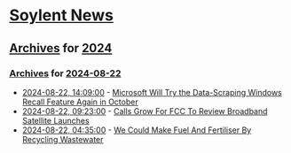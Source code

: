 # [Soylent News](../../../README.md)

## [Archives](../../index.md) for [2024](../index.md)

### [Archives](../../index.md) for [2024-08-22](index.md)

* [2024-08-22, 14:09:00](https://soylentnews.org/article.pl?sid=24/08/22/0849249&from=rss) - [Microsoft Will Try the Data-Scraping Windows Recall Feature Again in October](https://soylentnews.org/article.pl?sid=24/08/22/0849249&from=rss)
* [2024-08-22, 09:23:00](https://soylentnews.org/article.pl?sid=24/08/21/236209&from=rss) - [Calls Grow For FCC To Review Broadband Satellite Launches](https://soylentnews.org/article.pl?sid=24/08/21/236209&from=rss)
* [2024-08-22, 04:35:00](https://soylentnews.org/article.pl?sid=24/08/21/2250253&from=rss) - [We Could Make Fuel And Fertiliser By Recycling Wastewater](https://soylentnews.org/article.pl?sid=24/08/21/2250253&from=rss)
